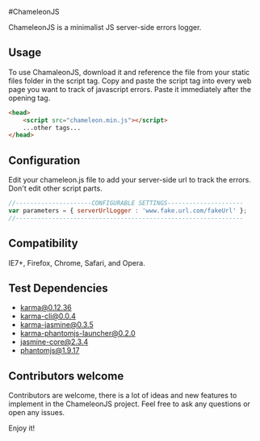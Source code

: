 #ChameleonJS

ChameleonJS is a minimalist JS server-side errors logger.

## Usage

To use ChamaleonJS, download it and reference the file from your static files folder in the script tag.
Copy and paste the script tag into every web page you want to track of javascript errors. Paste it immediately after the opening <head> tag.

```html
<head>
    <script src="chameleon.min.js"></script>
    ...other tags...
</head>
```

## Configuration

Edit your chameleon.js file to add your server-side url to track the errors.
Don't edit other script parts.

```javascript
//---------------------CONFIGURABLE SETTINGS---------------------
var parameters = { serverUrlLogger : 'www.fake.url.com/fakeUrl' };
//---------------------------------------------------------------
```

## Compatibility

IE7+, Firefox, Chrome, Safari, and Opera.

## Test Dependencies

- karma@0.12.36
- karma-cli@0.0.4
- karma-jasmine@0.3.5
- karma-phantomjs-launcher@0.2.0
- jasmine-core@2.3.4
- phantomjs@1.9.17

## Contributors welcome

Contributors are welcome, there is a lot of ideas and new features to implement in the ChameleonJS project.
Feel free to ask any questions or open any issues.

Enjoy it!
